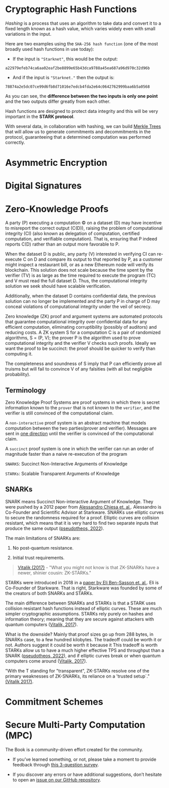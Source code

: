 # Cryptographic Hash Functions

_Hashing_ is a process that uses an algorithm to take data and convert
it to a fixed length known as a hash value, which varies widely even
with small variations in the input.

Here are two examples using the `SHA-256 hash function` (one of the most
broadly used hash functions in use today):

- If the input is `"Starknet"`, this would be the output:

`a22979efeb74ca6aa02eaf2be8899e65b43dca9788a45ea687a96d970c32d96b`

- And if the input is `"Starknet."` then the output is:

`78874a2e5dc07ce99d6fb8d71016e7edcb4fda2e64c0642762999baa6b5a0568`

As you can see, the **difference between the two inputs is only one
point** and the two outputs differ greatly from each other.

Hash functions are designed to protect data integrity and this will be
very important in the **STARK protocol**.

With several data, in collaboration with hashing, we can build [Merkle
Trees](https://en.wikipedia.org/wiki/Merkle_tree) that will allow us to
generate commitments and decommitments in the protocol, guaranteeing
that a determined computation was performed correctly.

# Asymmetric Encryption

# Digital Signatures

# Zero-Knowledge Proofs

A party (P) executing a computation © on a dataset (D) may have
incentive to misreport the correct output (C(D)), raising the problem of
computational integrity (CI) (also known as delegation of computation,
certified computation, and verifiable computation). That is, ensuring
that P indeed reports C(D) rather than an output more favorable to P.

When the dataset D is public, any party (V) interested in verifying CI
can re-execute C on D and compare its output to that reported by P, as a
customer might inspect a restaurant bill, or as a new Ethereum node will
verify its blockchain. This solution does not scale because the time
spent by the verifier (TV) is as large as the time required to execute
the program (TC) and V must read the full dataset D. Thus, the
computational integrity solution we seek should have scalable
verification.

Additionally, when the dataset D contains confidential data, the
previous solution can no longer be implemented and the party P in charge
of D may conceal violations of computational integrity under the veil of
secrecy.

Zero knowledge (ZK) proof and argument systems are automated protocols
that guarantee computational integrity over confidential data for any
efficient computation, eliminating corruptibility (possibly of auditors)
and reducing costs. A ZK system S for a computation C is a pair of
randomized algorithms, S = (P, V); the prover P is the algorithm used to
prove computational integrity and the verifier V checks such proofs.
Ideally we want the proof to be succinct: the proof should be quicker to
verify than computing it.

The completeness and soundness of S imply that P can efficiently prove
all truisms but will fail to convince V of any falsities (with all but
negligible probability).

## Terminology

Zero Knowledge Proof Systems are proof systems in which there is secret
information known to the `prover` that is not known to the `verifier`,
and the verifier is still convinced of the computational claim.

A `non-interactive` proof system is an abstract machine that models
computation between the two parties(prover and verifier). Messages are
sent in [one direction](https://www.youtube.com/watch?v=QJO3ROT-A4E)
until the verifier is convinced of the computational claim.

A `succinct` proof system is one in which the verifier can run an order
of magnitude faster than a naive re-execution of the program

`SNARKS`: Succinct Non-Interactive Arguments of Knowledge

`STARKs`: Scalable Transparent Arguments of Knowledge

## SNARKs

SNARK means Succinct Non-interactive Argument of Knowledge. They were
pushed by a 2012 paper from [Alessandro Chiesa et.
al.](https://dl.acm.org/doi/10.1145/2090236.2090263). Alessandro is
Co-Founder and Scientific Advisor at Starkware. SNARKs use elliptic
curves to secure the randomness required for a proof. Elliptic curves
are collision resistant, which means that it is very hard to find two
separate inputs that produce the same output ([pseudotheos,
2022](https://pseudotheos.mirror.xyz/_LAi4cCFz2gaC-3WgNmri1eTvckA32L7v31A8saJvqg)).

The main limitations of SNARKs are:

1.  No post-quantum resistance.

2.  Initial trust requirements.

> [Vitalik
> (2017)](https://vitalik.ca/general/2017/11/09/starks_part_1.html) -
> "What you might not know is that ZK-SNARKs have a newer, shinier
> cousin: ZK-STARKs."

STARKs were introduced in 2018 in a [paper by Eli Ben-Sasson et.
al.](https://eprint.iacr.org/2018/046.pdf). Eli is Co-Founder of
Starkware. That is right, Starkware was founded by some of the creators
of both SNARKs and STARKs.

The main difference between SNARKs and STARKs is that a STARK uses
collision resistant hash functions instead of elliptic curves. These are
much simpler cryptographic assumptions. STARKs rely purely on hashes and
information theory; meaning that they are secure against attackers with
quantum computers ([Vitalik,
2017](https://vitalik.ca/general/2017/11/09/starks_part_1.html)).

What is the downside? Mainly that proof sizes go up from 288 bytes, in
SNARKs case, to a few hundred kilobytes. The tradeoff could be worth it
or not. Authors suggest it could be worth it because it This tradeoff is
worth STARKs allow us to have a much higher effective TPS and throughput
than a SNARK ([pseudotheos,
2022](https://pseudotheos.mirror.xyz/_LAi4cCFz2gaC-3WgNmri1eTvckA32L7v31A8saJvqg)),
and if elliptic curves break or when quantum computers come around
([Vitalik,
2017](https://vitalik.ca/general/2017/11/09/starks_part_1.html)).

"With the T standing for "transparent", ZK-STARKs resolve one of the
primary weaknesses of ZK-SNARKs, its reliance on a 'trusted setup´."
[(Vitalik 2017)](https://vitalik.ca/general/2017/11/09/starks_part_1.html).

# Commitment Schemes

# Secure Multi-Party Computation (MPC)

The Book is a community-driven effort created for the community.

- If you’ve learned something, or not, please take a moment to provide
  feedback through [this 3-question
  survey](https://a.sprig.com/WTRtdlh2VUlja09lfnNpZDo4MTQyYTlmMy03NzdkLTQ0NDEtOTBiZC01ZjAyNDU0ZDgxMzU=).

- If you discover any errors or have additional suggestions, don’t
  hesitate to open an [issue on our GitHub
  repository](https://github.com/starknet-edu/starknetbook/issues).
